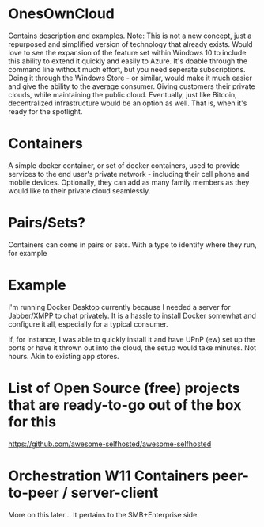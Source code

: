 # OnesOwnCloud
Contains description and examples. Note: This is not a new concept, just a repurposed and simplified version of technology that already exists. Would love to see the expansion of the feature set within Windows 10 to include this ability to extend it quickly and easily to Azure. It's doable through the command line without much effort, but you need seperate subscriptions. Doing it through the Windows Store - or similar, would make it much easier and give the ability to the average consumer. Giving customers their private clouds, while maintaining the public cloud. Eventually, just like Bitcoin, decentralized infrastructure would be an option as well. That is, when it's ready for the spotlight. 

# Containers
A simple docker container, or set of docker containers, used to provide services to the end user's private network - including their cell phone and mobile devices. Optionally, they can add as many family members as they would like to their private cloud seamlessly.

# Pairs/Sets?
Containers can come in pairs or sets. With a type to identify where they run, for example 

# Example
I'm running Docker Desktop currently because I needed a server for Jabber/XMPP to chat privately. It is a hassle to install Docker somewhat and configure it all, especially for a typical consumer. 

If, for instance, I was able to quickly install it and have UPnP (ew) set up the ports or have it thrown out into the cloud, the setup would take minutes. Not hours. Akin to existing app stores.



# List of Open Source (free) projects that are ready-to-go out of the box for this
https://github.com/awesome-selfhosted/awesome-selfhosted



# Orchestration W11 Containers peer-to-peer / server-client
More on this later... It pertains to the SMB+Enterprise side. 
